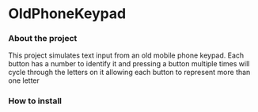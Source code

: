 # OldPhoneKeypad
### About the project
This project simulates text input from an old mobile phone keypad. Each button has a number to identify it and pressing a button multiple times will cycle through the letters on it allowing each button to represent more than one letter
### How to install

